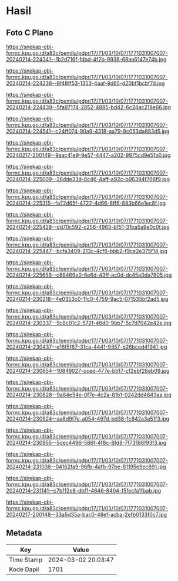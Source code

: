 # Hasil

## Foto C Plano

https://sirekap-obj-formc.kpu.go.id/a83c/pemilu/pdpr/17/71/03/10/07/1771031007007-20240214-224341--1b2d716f-fdbd-4f2b-9938-68aa6147e74b.jpg

https://sirekap-obj-formc.kpu.go.id/a83c/pemilu/pdpr/17/71/03/10/07/1771031007007-20240214-224236--9f48ff53-1353-4aaf-9d65-d20bf1bcbf7d.jpg

https://sirekap-obj-formc.kpu.go.id/a83c/pemilu/pdpr/17/71/03/10/07/1771031007007-20240214-224439--5fa97174-2852-4885-bd42-6c24ac218e66.jpg

https://sirekap-obj-formc.kpu.go.id/a83c/pemilu/pdpr/17/71/03/10/07/1771031007007-20240214-224541--c24ff074-90a9-4318-aa79-8c053da883d5.jpg

https://sirekap-obj-formc.kpu.go.id/a83c/pemilu/pdpr/17/71/03/10/07/1771031007007-20240217-200149--9aac41e9-9e57-4447-a202-9975cd9e51b0.jpg

https://sirekap-obj-formc.kpu.go.id/a83c/pemilu/pdpr/17/71/03/10/07/1771031007007-20240214-225009--28dde33d-8c46-4aff-a92c-b96394f766f9.jpg

https://sirekap-obj-formc.kpu.go.id/a83c/pemilu/pdpr/17/71/03/10/07/1771031007007-20240214-225315--fa72d65f-4722-4d66-8ff6-883b66e1ec8f.jpg

https://sirekap-obj-formc.kpu.go.id/a83c/pemilu/pdpr/17/71/03/10/07/1771031007007-20240214-225428--dd70c592-c256-4963-b151-31ba5a9e0c0f.jpg

https://sirekap-obj-formc.kpu.go.id/a83c/pemilu/pdpr/17/71/03/10/07/1771031007007-20240214-225447--bcfa3409-213c-4cf6-bbb2-f9ce2e375f14.jpg

https://sirekap-obj-formc.kpu.go.id/a83c/pemilu/pdpr/17/71/03/10/07/1771031007007-20240214-225656--c88469e0-6e6d-43ff-ac0d-dc45e0da7805.jpg

https://sirekap-obj-formc.kpu.go.id/a83c/pemilu/pdpr/17/71/03/10/07/1771031007007-20240214-230218--4e0353c0-1fc0-4759-9ac5-071535bf2ad5.jpg

https://sirekap-obj-formc.kpu.go.id/a83c/pemilu/pdpr/17/71/03/10/07/1771031007007-20240214-230337--9c8c01c2-572f-46d0-9bb7-5c7d7042e42e.jpg

https://sirekap-obj-formc.kpu.go.id/a83c/pemilu/pdpr/17/71/03/10/07/1771031007007-20240214-230437--e16f5f67-31ca-4441-9357-b26bced41941.jpg

https://sirekap-obj-formc.kpu.go.id/a83c/pemilu/pdpr/17/71/03/10/07/1771031007007-20240214-230654--10849027-cced-477e-bb17-cf2ebf28eb09.jpg

https://sirekap-obj-formc.kpu.go.id/a83c/pemilu/pdpr/17/71/03/10/07/1771031007007-20240214-230828--9a84e54e-0f7e-4c2a-81b1-0242dd4643aa.jpg

https://sirekap-obj-formc.kpu.go.id/a83c/pemilu/pdpr/17/71/03/10/07/1771031007007-20240214-230924--aa8d9f7e-a054-497d-bd38-1c842a3a51f3.jpg

https://sirekap-obj-formc.kpu.go.id/a83c/pemilu/pdpr/17/71/03/10/07/1771031007007-20240214-230955--5dec4496-586f-4f8c-8fd8-7f73186f93f3.jpg

https://sirekap-obj-formc.kpu.go.id/a83c/pemilu/pdpr/17/71/03/10/07/1771031007007-20240214-231038--04162fa9-96fb-4afb-97be-81195e9ec891.jpg

https://sirekap-obj-formc.kpu.go.id/a83c/pemilu/pdpr/17/71/03/10/07/1771031007007-20240214-231141--c7bf12e8-dbf1-4646-8404-f5fecfa1fbab.jpg

https://sirekap-obj-formc.kpu.go.id/a83c/pemilu/pdpr/17/71/03/10/07/1771031007007-20240217-200148--33a5d35a-bac0-48ef-acba-2efb0133f0c7.jpg


## Metadata

| Key        | Value               |
| ---------- | ------------------- |
| Time Stamp | 2024-03-02 20:03:47 |
| Kode Dapil | 1701                |



